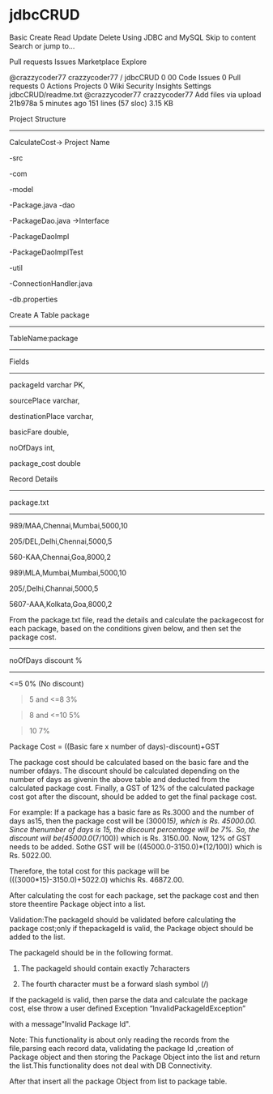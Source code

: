 # jdbcCRUD
Basic Create Read Update Delete Using JDBC and MySQL
Skip to content
Search or jump to…

Pull requests
Issues
Marketplace
Explore
 
@crazzycoder77 
crazzycoder77
/
jdbcCRUD
0
00
 Code Issues 0 Pull requests 0 Actions Projects 0 Wiki Security Insights Settings
jdbcCRUD/readme.txt
@crazzycoder77 crazzycoder77 Add files via upload
21b978a 5 minutes ago
151 lines (57 sloc)  3.15 KB
  
Project Structure

----------------------

 

CalculateCost-> Project Name

-src

-com

  -model

   -Package.java
  -dao

   -PackageDao.java ->Interface

   -PackageDaoImpl

   -PackageDaoImplTest

  -util

   -ConnectionHandler.java   

-db.properties

 

 

 

Create A Table package

-----------------------

TableName:package

-------------------

Fields

-------

packageId varchar PK,

sourcePlace varchar,

destinationPlace varchar,

basicFare double,

noOfDays int,

package_cost double

 

 

 

Record Details

-----------------

package.txt

-----------------

 

989/MAA,Chennai,Mumbai,5000,10

205/DEL,Delhi,Chennai,5000,5

560-KAA,Chennai,Goa,8000,2

989\MLA,Mumbai,Mumbai,5000,10

205/,Delhi,Channai,5000,5

5607-AAA,Kolkata,Goa,8000,2

 

 

From the package.txt file, read the details and calculate the packagecost  for each package,  based  on   the conditions  given   below,  and   then   set   the package cost.

--------------------------

noOfDays discount %

--------------------------

  <=5     0% (No discount)

  >5  and <=8 3%

  >8  and <=10 5%

  >10          7%

  Package Cost = ((Basic fare x number of days)-discount)+GST

 

The package cost should be calculated based on the basic fare and the number ofdays. The discount should be calculated depending on the number of days as givenin the above table and deducted from the calculated package cost.  Finally, a GST of 12% of the calculated package cost got after the discount, should be added to get the final package cost.

 

For example: If a package has a basic fare as Rs.3000 and the number of days as15,   then   the   package   cost   will   be   (3000*15),   which   is   Rs.   45000.00.   Since   thenumber of days is 15, the discount percentage will be 7%. So, the discount will be(45000.0*(7/100)) which is Rs. 3150.00. Now, 12% of GST needs to be added. Sothe GST will be ((45000.0-3150.0)*(12/100)) which is Rs. 5022.00.

 

Therefore, the total cost for this package will be (((3000*15)-3150.0)+5022.0) whichis Rs. 46872.00.

 

After calculating the cost for each package, set the package cost and then store theentire Package object into a list.

 

Validation:The packageId should be validated before calculating the package cost;only if thepackageId is valid, the Package object should be added to the list.

 

The packageId should be in the following format.

1. The packageId should contain exactly 7characters

2. The fourth character must be a forward slash symbol (/)

 

If the packageId is valid, then parse the data and calculate the package cost, else throw   a   user   defined   Exception   “InvalidPackageIdException”  

with   a   message"Invalid Package Id".

 

Note:   This   functionality   is   about   only   reading   the   records   from   the   file,parsing  each record  data,   validating   the  package  Id ,creation  of   Package object and then storing the Package Object into the list and return the list.This functionality does not deal with DB Connectivity.

 

After that insert all the package Object from list to  package table.
